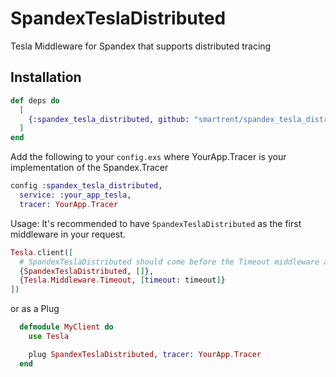 # SpandexTeslaDistributed

Tesla Middleware for Spandex that supports distributed tracing

## Installation
```elixir
def deps do
  [
    {:spandex_tesla_distributed, github: "smartrent/spandex_tesla_distributed", tag: "0.1.0"}
  ]
end
```

Add the following to your `config.exs` where YourApp.Tracer is your implementation of the Spandex.Tracer
```elixir
config :spandex_tesla_distributed,
  service: :your_app_tesla,
  tracer: YourApp.Tracer
```

Usage:  It's recommended to have `SpandexTeslaDistributed` as the first middleware in your request.
```elixir
Tesla.client([
  # SpandexTeslaDistributed should come before the Timeout middleware as that creates an async process which loses the trace context
  {SpandexTeslaDistributed, []},
  {Tesla.Middleware.Timeout, [timeout: timeout]}
])
```

or as a Plug
```elixir
  defmodule MyClient do
    use Tesla

    plug SpandexTeslaDistributed, tracer: YourApp.Tracer
  end
```
